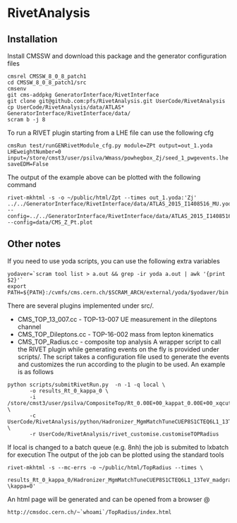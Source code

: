 RivetAnalysis
=============

## Installation

Install CMSSW and download this package and the generator configuration files
```
cmsrel CMSSW_8_0_8_patch1
cd CMSSW_8_0_8_patch1/src
cmsenv
git cms-addpkg GeneratorInterface/RivetInterface 
git clone git@github.com:pfs/RivetAnalysis.git UserCode/RivetAnalysis
cp UserCode/RivetAnalysis/data/ATLAS* GeneratorInterface/RivetInterface/data/
scram b -j 8
```
To run a RIVET plugin starting from a LHE file can use the following cfg
```
cmsRun test/runGENRivetModule_cfg.py module=ZPt output=out_1.yoda LHEweightNumber=0 input=/store/cmst3/user/psilva/Wmass/powhegbox_Zj/seed_1_pwgevents.lhe saveEDM=False
```
The output of the example above can be plotted with the following command
```
rivet-mkhtml -s -o ~/public/html/Zpt --times out_1.yoda:'Zj' ../../GeneratorInterface/RivetInterface/data/ATLAS_2015_I1408516_MU.yoda:'data' --config=../../GeneratorInterface/RivetInterface/data/ATLAS_2015_I1408516_MU.plot --config=data/CMS_Z_Pt.plot
```

## Other notes

If you need to use yoda scripts, you can use the following extra variables
```
yodaver=`scram tool list > a.out && grep -ir yoda a.out | awk '{print $2}'`
export PATH=${PATH}:/cvmfs/cms.cern.ch/$SCRAM_ARCH/external/yoda/$yodaver/bin
```
There are several plugins implemented under src/. 
   * CMS_TOP_13_007.cc - TOP-13-007 UE measurement in the dileptons channel  
   * CMS_TOP_Dileptons.cc - TOP-16-002 mass from lepton kinematics
   * CMS_TOP_Radius.cc - composite top analysis
A wrapper script to call the RIVET plugin while generating events on the fly is provided 
under scripts/. The script takes a configuration file used to generate the events and 
customizes the run according to the plugin to be used.
An example is as follows
```
python scripts/submitRivetRun.py  -n -1 -q local \
       -o results_Rt_0_kappa_0 \
       -i /store/cmst3/user/psilva/CompositeTop/Rt_0.00E+00_kappat_0.00E+00_xqcut_20.0_njetmax_1_qcut_30.0.root \
       -c UserCode/RivetAnalysis/python/Hadronizer_MgmMatchTuneCUEP8S1CTEQ6L1_13TeV_madgraph_pythia8_Tauola_cff \
       -r UserCode/RivetAnalysis/rivet_customise.customiseTOPRadius
```
If local is changed to a batch queue (e.g. 8nh) the job is submited to lxbatch for execution
The output of the job can be plotted using the standard tools

```
rivet-mkhtml -s --mc-errs -o ~/public/html/TopRadius --times \
	     results_Rt_0_kappa_0/Hadronizer_MgmMatchTuneCUEP8S1CTEQ6L1_13TeV_madgraph_pythia8_Tauola_cff/out_1.yoda:'R_{t}=0 \kappa=0'
```
An html page will be generated and can be opened from a browser @
```
http://cmsdoc.cern.ch/~`whoami`/TopRadius/index.html
```

